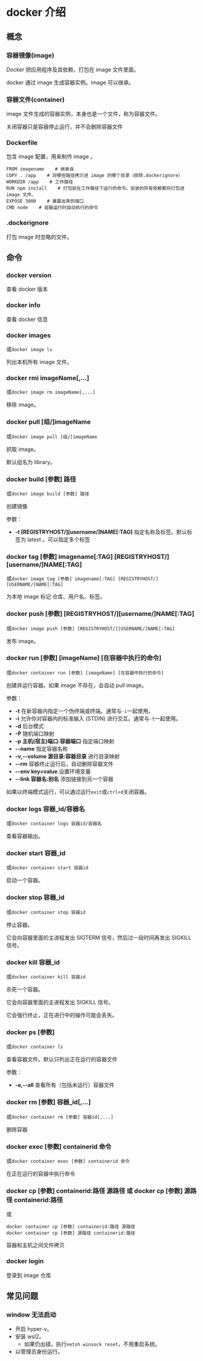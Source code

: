 # docker 介绍

## 概念

### 容器镜像(image)

Docker 把应用程序及其依赖，打包在 image 文件里面。

docker 通过 image 生成容器实例。image 可以继承。

### 容器文件(container)

image 文件生成的容器实例，本身也是一个文件，称为容器文件。

关闭容器只是容器停止运行，并不会删除容器文件

### Dockerfile

包含 image 配置，用来制作 image 。

```
FROM imagename    # 继承自
COPY . /app    # 将哪些路径拷贝进 image 的哪个目录（排除.dockerignore）
WORKDIR /app    # 工作路径
RUN npm install    # 打包前在工作路径下运行的命令。安装的所有依赖都将打包进 image 文件。
EXPOSE 3000    # 暴露出来的端口
CMD node    # 容器运行时自动执行的命令
```

### .dockerignore

打包 image 时忽略的文件。

## 命令

### docker version

查看 docker 版本

### docker info

查看 docker 信息

### docker images

或`docker image ls`

列出本机所有 image 文件。

### docker rmi imageName[,...]

或`docker image rm imageName[,...]`

移除 image。

### docker pull [组/]imageName

或`docker image pull [组/]imageName`

抓取 image。

默认组名为 library。

### docker build [参数] 路径

或`docker image build [参数] 路径`

创建镜像

参数：

- **-t [REGISTRYHOST/][username/]NAME[:TAG]** 指定名称及标签。默认标签为 latest 。可以指定多个标签

### docker tag [参数] imagename[:TAG] [REGISTRYHOST/][username/]NAME[:TAG]

或`docker image tag [参数] imagename[:TAG] [REGISTRYHOST/][USERNAME/]NAME[:TAG]`

为本地 image 标记 仓库、用户名、标签。

### docker push [参数] [REGISTRYHOST/][username/]NAME[:TAG]

或`docker image push [参数] [REGISTRYHOST/][USERNAME/]NAME[:TAG]`

发布 image。

### docker run [参数] [imageName] [在容器中执行的命令]

或`docker container run [参数] [imageName] [在容器中执行的命令]`

创建并运行容器。如果 image 不存在，会自动 pull image。

参数：

- **-t** 在新容器内指定一个伪终端或终端。通常与`-i`一起使用。
- **-i** 允许你对容器内的标准输入 (STDIN) 进行交互。通常与`-t`一起使用。
- **-d** 后台模式
- **-P** 随机端口映射
- **-p 主机(宿主)端口:容器端口** 指定端口映射
- **--name** 指定容器名称
- **-v,--volume 源目录:容器目录** 进行目录映射
- **--rm** 容器终止运行后，自动删除容器文件
- **--env key=value** 设置环境变量
- **--link 容器名:别名** 添加链接到另一个容器

如果以终端模式运行，可以通过运行`exit`或`ctrl+d`关闭容器。

### docker logs 容器\_id/容器名

或`docker container logs 容器id/容器名`

查看容器输出。

### docker start 容器\_id

或`docker container start 容器id`

启动一个容器。

### docker stop 容器\_id

或`docker container stop 容器id`

停止容器。

它会向容器里面的主进程发出 SIGTERM 信号，然后过一段时间再发出 SIGKILL 信号。

### docker kill 容器\_id

或`docker container kill 容器id`

杀死一个容器。

它会向容器里面的主进程发出 SIGKILL 信号。

它会强行终止，正在进行中的操作可能会丢失。

### docker ps [参数]

或`docker container ls`

查看容器文件。默认只列出正在运行的容器文件

参数：

- **-a,--all** 查看所有（包括未运行）容器文件

### docker rm [参数] 容器\_id[,...]

或`docker container rm [参数] 容器id[,...]`

删除容器

### docker exec [参数] containerid 命令

或`docker container exec [参数] containerid 命令`

在正在运行的容器中执行命令

### docker cp [参数] containerid:路径 源路径 或 docker cp [参数] 源路径 containerid:路径

或

```
docker container cp [参数] containerid:路径 源路径
docker container cp [参数] 源路径 containerid:路径
```

容器和主机之间文件拷贝

### docker login

登录到 image 仓库

## 常见问题

### window 无法启动

- 开启 hyper-v。
- 安装 wsl2。
  - 如果仍出错，执行`netsh winsock reset`，不用重启系统。
- 以管理员身份运行。
